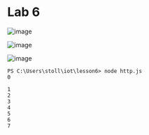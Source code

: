 # Lab 6

![image](https://user-images.githubusercontent.com/98097869/236324096-39bddfac-e2f9-46ae-8027-79e4d7122752.png)

![image](https://user-images.githubusercontent.com/98097869/236324558-170a741a-c5a7-44b1-a703-0f0f896ee627.png)

![image](https://user-images.githubusercontent.com/98097869/236325226-9fba81b8-a7d5-4a55-98ef-8f9036fdb62f.png)

```
PS C:\Users\stoll\iot\lesson6> node http.js
0

1
2
3
4
5
6
7
```
